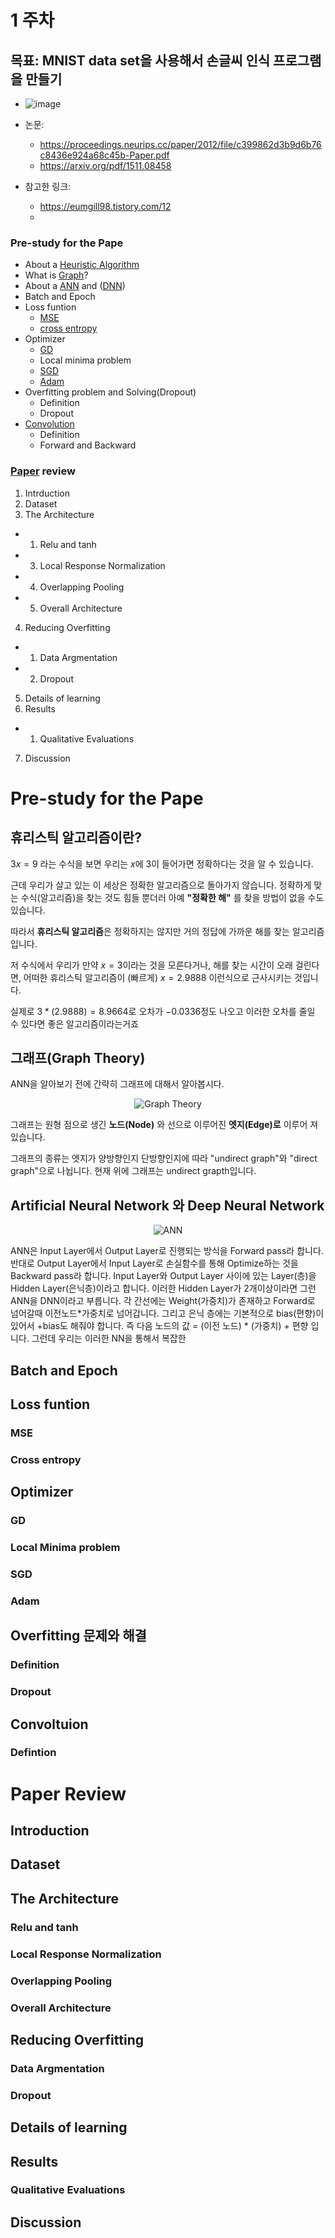 # 1 주차 
## 목표: MNIST data set을 사용해서 손글씨 인식 프로그램을 만들기
- ![image](https://github.com/user-attachments/assets/b80a7f4c-fc16-4774-9381-60cfd2084216)

- 논문:
  - https://proceedings.neurips.cc/paper/2012/file/c399862d3b9d6b76c8436e924a68c45b-Paper.pdf
  - https://arxiv.org/pdf/1511.08458 
- 참고한 링크:
  - https://eumgill98.tistory.com/12
  - 

### Pre-study for the Pape
- About a [Heuristic Algorithm](https://en.wikipedia.org/wiki/Heuristic_(computer_science))
- What is [Graph](https://en.wikipedia.org/wiki/Graph_theory)?
- About a [ANN](https://en.wikipedia.org/wiki/Neural_network_(machine_learning)) and ([DNN](https://en.wikipedia.org/wiki/Deep_learning#Deep_neural_networks))
- Batch and Epoch
- Loss funtion 
  - [MSE](https://en.wikipedia.org/wiki/Mean_squared_error)
  - [cross entropy](https://en.wikipedia.org/wiki/Cross-entropy)
- Optimizer
  - [GD](https://en.wikipedia.org/wiki/Gradient_descent)
  - Local minima problem
  - [SGD](https://en.wikipedia.org/wiki/Stochastic_gradient_descent)
  - [Adam](https://arxiv.org/abs/1412.6980)
- Overfitting problem and Solving(Dropout)
  - Definition
  - Dropout
- [Convolution](https://en.wikipedia.org/wiki/Convolution)
  - Definition
  - Forward and Backward
### [Paper](https://proceedings.neurips.cc/paper/2012/file/c399862d3b9d6b76c8436e924a68c45b-Paper.pdf) review
1. Intrduction
2. Dataset
3. The Architecture
  - 1. Relu and tanh
  - 3. Local Response Normalization
  - 4. Overlapping Pooling
  - 5. Overall Architecture
4. Reducing Overfitting
  - 1. Data Argmentation
  - 2. Dropout
5. Details of learning
6. Results
  - 1. Qualitative Evaluations
7. Discussion
# Pre-study for the Pape
## 휴리스틱 알고리즘이란?

$3x = 9$ 라는 수식을 보면 우리는 $x$에 $3$이 들어가면 정확하다는 것을 알 수 있습니다. 

근데 우리가 살고 있는 이 세상은 정확한 알고리즘으로 돌아가지 않습니다. 정확하게 맞는 수식(알고리즘)을 찾는 것도 힘들 뿐더러 아예 **"정확한 해"** 를 찾을 방법이 없을 수도  있습니다. 

따라서 **휴리스틱 알고리즘**은 정확하지는 않지만 거의 정답에 가까운 해를 찾는 알고리즘입니다. 

저 수식에서 우리가 만약 $x=3$이라는 것을 모른다거나, 해를 찾는 시간이 오래 걸린다면, 어떠한 휴리스틱 알고리즘이 (빠르게) $x=2.9888$ 이런식으로 근사시키는 것입니다. 

실제로 $3*(2.9888) = 8.9664$로 오차가 $-0.0336$정도 나오고 이러한 오차를 줄일 수 있다면 좋은 알고리즘이라는거죠

## 그래프(Graph Theory)
ANN을 알아보기 전에 간략히 그래프에 대해서 알아봅시다.
<div style="text-align: center;">
  <img src="https://github.com/user-attachments/assets/9bf05bc6-c3ac-4dbd-a63f-854a77feac68" alt="Graph Theory">
</div>


그래프는 원형 점으로  생긴 **노드(Node)** 와 선으로 이루어진 **엣지(Edge)로** 이루어 져 있습니다.

그래프의 종류는 엣지가 양방향인지 단방향인지에 따라 "undirect graph"와 "direct graph"으로 나뉩니다. 현재 위에 그래프는 undirect grapth입니다.

## Artificial Neural Network 와 Deep Neural Network
<div style="text-align: center;">
  <img src="https://github.com/user-attachments/assets/67ff420b-db17-4b47-ae9f-ad7b2a1f8c39" alt="ANN">
</div>

ANN은 Input Layer에서 Output Layer로 진행되는 방식을 Forward pass라 합니다.
반대로 Output Layer에서 Input Layer로 손실함수를 통해 Optimize하는 것을 Backward pass라 합니다. 
Input Layer와 Output Layer 사이에 있는 Layer(층)을 Hidden Layer(은닉층)이라고 합니다. 이러한 Hidden Layer가 2개이상이라면 그런 ANN을 DNN이라고 부릅니다.
각 간선에는 Weight(가중치)가 존재하고 Forward로 넘어갈때 이전노드*가중치로 넘어갑니다. 그리고 은닉 층에는 기본적으로 bias(편향)이 있어서 +bias도 해줘야 합니다. 즉 다음 노드의 값 = (이전 노드) * (가중치) + 편향 입니다.
그런데 우리는 이러한 NN을 통해서 복잡한 



## Batch and Epoch

## Loss funtion
### MSE

### Cross entropy


## Optimizer
### GD
### Local Minima problem
### SGD
### Adam


## Overfitting 문제와 해결
### Definition
### Dropout

## Convoltuion
### Defintion

# Paper Review

## Introduction
## Dataset
## The Architecture
### Relu and tanh
### Local Response Normalization
### Overlapping Pooling
### Overall Architecture
## Reducing Overfitting
### Data Argmentation
### Dropout
## Details of learning
## Results
### Qualitative Evaluations
## Discussion
